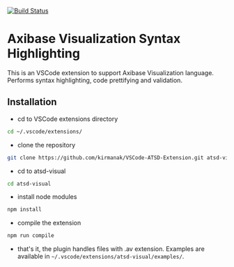 [![Build Status](https://travis-ci.org/kirmanak/VSCode-ATSD-Extension.svg?branch=master)](https://travis-ci.org/kirmanak/VSCode-ATSD-Extension.svg)

# Axibase Visualization Syntax Highlighting

This is an VSCode extension to support Axibase Visualization language. Performs syntax highlighting, code prettifying and validation.

## Installation

* cd to VSCode extensions directory

```bash
cd ~/.vscode/extensions/
```

* clone the repository

```bash
git clone https://github.com/kirmanak/VSCode-ATSD-Extension.git atsd-visual
```

* cd to atsd-visual

```bash
cd atsd-visual
```

* install node modules

```bash
npm install
```

* compile the extension

```bash
npm run compile
```

* that's it, the plugin handles files with .av extension. Examples are available in ``~/.vscode/extensions/atsd-visual/examples/``.